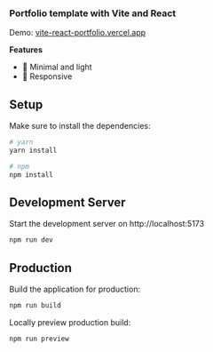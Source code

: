 ### Portfolio template with Vite and React

Demo: [vite-react-portfolio.vercel.app](https://vite-react-portfolio.vercel.app/)


**Features** 

- 🥰 Minimal and light
- 📱 Responsive

## Setup

Make sure to install the dependencies:

```bash
# yarn
yarn install

# npm
npm install
```

## Development Server

Start the development server on http://localhost:5173

```bash
npm run dev
```

## Production

Build the application for production:

```bash
npm run build
```

Locally preview production build:

```bash
npm run preview
```